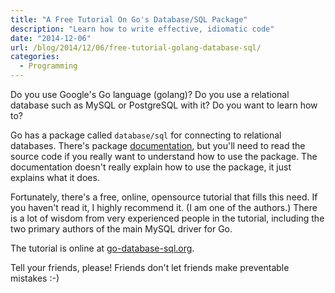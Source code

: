 ```yaml
---
title: "A Free Tutorial On Go's Database/SQL Package"
description: "Learn how to write effective, idiomatic code"
date: "2014-12-06"
url: /blog/2014/12/06/free-tutorial-golang-database-sql/
categories:
  - Programming
---
```


Do you use Google's Go language (golang)? Do you use a relational database such as MySQL
or PostgreSQL with it? Do you want to learn how to?

Go has a package called `database/sql` for connecting to relational databases.
There's package [documentation](http://golang.org/pkg/database/sql/), but you'll
need to read the source code if you really want to understand how to use the
package. The documentation doesn't really explain how to use the package, it
just explains what it does.

Fortunately, there's a free, online, opensource tutorial that fills this need.
If you haven't read it, I highly recommend it. (I am one of the authors.) There
is a lot of wisdom from very experienced people in the tutorial, including the
two primary authors of the main MySQL driver for Go.

The tutorial is online at [go-database-sql.org](http://go-database-sql.org/).

Tell your friends, please! Friends don't let friends make preventable mistakes
:-)


